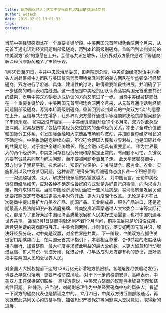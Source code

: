 ```yaml
---
title: 新华国际时评：落实中美元首共识推动磋商继续向前
author: wetech
date: 2019-02-01 13:01:33
tags: 
categories: 
---
```

当前中美经贸磋商处在一个重要关键阶段。中美两国元首阿根廷会晤两个月来，从元首互通电话到经贸问题副部级磋商，再到本轮高级别磋商，重新回到谈判桌前的中美双方“谈”的意愿在上升，互信与共识在增多，让外界对双方最终通过平等磋商解决经贸摩擦问题多了审慎乐观。
<!-- more -->
1月30日至31日，中共中央政治局委员、国务院副总理、中美全面经济对话中方牵头人刘鹤带领中方团队与美国贸易代表莱特希泽带领的美方团队在华盛顿举行经贸磋商，双方进行了坦诚、具体、建设性的讨论，取得重要阶段性进展，并明确了下一步磋商的时间表和路线图。这一进展是中美经贸团队认真落实两国元首重要共识的结果，表明中美双方朝着达成协议的方向又前进了一步。
当前中美经贸磋商处在一个重要关键阶段。中美两国元首阿根廷会晤两个月来，从元首互通电话到经贸问题副部级磋商，再到本轮高级别磋商，重新回到谈判桌前的中美双方“谈”的意愿在上升，互信与共识在增多，让外界对双方最终通过平等磋商解决经贸摩擦问题多了审慎乐观。
贸易战没有赢家——中美经贸摩擦升级10个多月来，双方对此感受更深刻。贸易战伤害了包括中美经贸交往在内的全球经贸关系，冲击了全球价值链和国际分工体系，引发国际金融和大宗商品市场剧烈波动，并加剧世界经济增长的不确定性。中美推动磋商继续向前，不仅符合两国人民和业界利益，也是国际社会的共同期盼，对于维护全球经济增长、稳定金融市场具有重要意义。
作为世界最大的两个经济体，中美之间存在经贸分歧和摩擦是正常的。有问题不可怕，关键双方要有诚意共同努力解决问题，而不要被问题牵着鼻子走。
此次华盛顿磋商中，双方讨论了贸易平衡、技术转让、知识产权保护、非关税壁垒、服务业、农业、实施机制以及中方关切问题，这种直面“硬骨头”的坦诚磋商态度传递一个积极信号——沟通越坦诚、深入，解决分歧矛盾的希望就越大。
对中国而言，无论中美经贸磋商结局如何，应对各种不确定性最好的方式就是办好自己的事情，向内求得力量，向外求得共赢。当前中国经济发展仍面临一些风险挑战，实现高质量发展关键还要按照既定节奏推进更高水平对外开放、更大力度深化改革。
无论是中方在此次磋商中提出将扩大自美农产品、能源产品、工业制成品、服务产品进口，还是近期最高人民法院知识产权法庭揭牌、外商投资法草案通过人大常委会二审等实际行动，都是为了更好满足中国经济高质量发展和人民美好生活需要，也将中国机遇与世界共享。
距离3月1日磋商期限还剩不到1个月时间，前期进展只是阶段性成果，后续更关键的磋商即将展开。中美合则两利，斗则俱伤，落实好两国元首共识、解决好经贸分歧，对中美是双赢，对全世界是共赢。
下一阶段，中美双方应抓住关键窗口期乘势而上，在两国元首共识指引下，本着相互尊重、合作共赢的态度继续相向而行、加紧磋商，最大程度寻求彼此利益的最大公约数，以更大诚意和行动增进互信、扩大共识、管控分歧、促进合作，尽早达成对双方都有利的协议，更好造福中美两国人民和全世界人民。
 
 
对全国人大授权提前下达的1.39万亿元新增地方债限额，各地既要尽快启动发行，也要及早拨付落地，更要严格防控风险。
对于下一步的磋商安排，高峰表示，中美双方正在保持密切联系。
高峰透露说，中美双方磋商的议题包括贸易问题和结构性问题。
陆慷称，应当说，刘鹤副总理作为中美经贸磋商中方的牵头人，看望一下双方的磋商代表也是情理之中的。
12月21日，中美双方进行副部级通话，再次就彼此共同关心的贸易平衡、加强知识产权保护等问题深入交换意见，取得新的进展。

